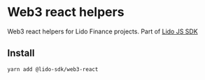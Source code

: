 # Web3 react helpers

Web3 react helpers for Lido Finance projects.
Part of [Lido JS SDK](https://github.com/lidofinance/lido-js-sdk/#readme)

## Install

```bash
yarn add @lido-sdk/web3-react
```
